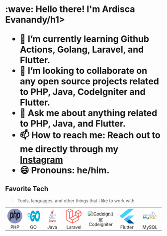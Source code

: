 <h1 align="left" id="ardisca-title">:wave: Hello there! I'm Ardisca Evanandy/h1>

<!--
**Ardisca/Ardisca** is a ✨ _special_ ✨ repository because its `README.md` (this file) appears on your GitHub profile.

Here are some ideas to get you started:

- 🔭 I’m currently working on ...
- 🌱 I’m currently learning ...
- 👯 I’m looking to collaborate on ...
- 🤔 I’m looking for help with ...
- 💬 Ask me about ...
- 📫 How to reach me: ...
- 😄 Pronouns: ...
- ⚡ Fun fact: ...
-->

<!-- - 🔭 I’m currently Owner of [BelajarKoding](https://belajarkoding.com) and also at [BuildWith Angga](https://buildwithangga.com) as a Coding Mentor  -->

- 🌱 I’m currently learning Github Actions, Golang, Laravel, and Flutter.
- 👯 I’m looking to collaborate on any open source projects related to PHP, Java, CodeIgniter and Flutter.
- 💬 Ask me about anything related to PHP, Java, and Flutter.
- 📫 How to reach me: Reach out to me directly through my [Instagram](https://instagram.com/evnndyy)
- 😄 Pronouns: he/him.

<h2 align="left" id="ardisca-tech">Favorite Tech</h2>

> Tools, languages, and other things that I like to work with.

<table>
  <tr>
    <td align="center" width="96">
      <a href="#ardisca-tech">
        <img src="./img/php-1.svg" width="48" height="48" alt="PHP" />
      </a>
      <br>PHP
    </td>
    <td align="center" width="96">
      <a href="#ardisca-tech">
        <img src="./img/golang-1.svg" width="48" height="48" alt="Golang" />
      </a>
      <br>GO
    </td>
    <td align="center" width="96">
      <a href="#ardisca-tech">
        <img src="./img/java.svg" width="48" height="48" alt="Java" />
      </a>
      <br>Java
    </td>
    <td align="center" width="96">
      <a href="#ardisca-tech">
        <img src="./img/laravel-2.svg" width="48" height="48" alt="Laravel" />
      </a>
      <br>Laravel
    </td>
    <td align="center" width="96">
      <a href="#ardisca-tech">
        <img src="./img/codeigneter.svg" width="48" height="48" alt="Codeigniter" />
      </a>
      <br>Codeigniter
    </td>
    <td align="center" width="96">
      <a href="#ardisca-tech">
        <img src="./img/flutter-logo.svg" width="48" height="48" alt="Flutter" />
      </a>
      <br>Flutter
    </td>
    <td align="center" width="96">
      <a href="#ardisca-tech">
        <img src="./img/mysql-3.svg" width="48" height="48" alt="Mysql" />
      </a>
      <br>MySQL
    </td>
  </tr>
</table>
